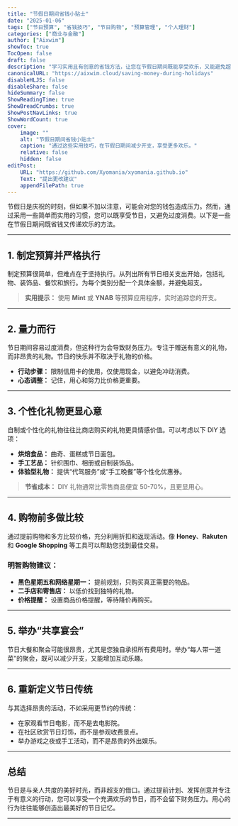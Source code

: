 ```yaml
---
title: "节假日期间省钱小贴士"
date: "2025-01-06"
tags: ["节日预算", "省钱技巧", "节日购物", "预算管理", "个人理财"]
categories: ["商业与金融"]
author: ["Aixwim"]
showToc: true
TocOpen: false
draft: false
description: "学习实用且有创意的省钱方法，让您在节假日期间既能享受欢乐，又能避免超支。"
canonicalURL: "https://aixwim.cloud/saving-money-during-holidays"
disableHLJS: false
disableShare: false
hideSummary: false
ShowReadingTime: true
ShowBreadCrumbs: true
ShowPostNavLinks: true
ShowWordCount: true
cover:
    image: ""
    alt: "节假日期间省钱小贴士"
    caption: "通过这些实用技巧，在节假日期间减少开支，享受更多欢乐。"
    relative: false
    hidden: false
editPost:
    URL: "https://github.com/Xyomania/xyomania.github.io"
    Text: "提出更改建议"
    appendFilePath: true
---
```


节假日是庆祝的时刻，但如果不加以注意，可能会对您的钱包造成压力。然而，通过采用一些简单而实用的习惯，您可以既享受节日，又避免过度消费。以下是一些在节假日期间既省钱又传递欢乐的方法。

---

## 1. **制定预算并严格执行**

制定预算很简单，但难点在于坚持执行。从列出所有节日相关支出开始，包括礼物、装饰品、餐饮和旅行。为每个类别分配一个具体金额，并避免超支。

> **实用提示：** 使用 **Mint** 或 **YNAB** 等预算应用程序，实时追踪您的开支。

---

## 2. **量力而行**

节日期间容易过度消费，但这种行为会导致财务压力。专注于赠送有意义的礼物，而非昂贵的礼物。节日的快乐并不取决于礼物的价格。

- **行动步骤：** 限制信用卡的使用，仅使用现金，以避免冲动消费。
- **心态调整：** 记住，用心和努力比价格更重要。

---

## 3. **个性化礼物更显心意**

自制或个性化的礼物往往比商店购买的礼物更具情感价值。可以考虑以下 DIY 选项：
- **烘焙食品：** 曲奇、蛋糕或节日面包。
- **手工艺品：** 针织围巾、相册或自制装饰品。
- **体验型礼物：** 提供“代驾服务”或“手工晚餐”等个性化优惠券。

> **节省成本：** DIY 礼物通常比零售商品便宜 50-70%，且更显用心。

---

## 4. **购物前多做比较**

通过提前购物和多方比较价格，充分利用折扣和返现活动。像 **Honey**、**Rakuten** 和 **Google Shopping** 等工具可以帮助您找到最佳交易。

### 明智购物建议：
- **黑色星期五和网络星期一：** 提前规划，只购买真正需要的物品。
- **二手店和寄售店：** 以低价找到独特的礼物。
- **价格提醒：** 设置商品价格提醒，等待降价再购买。

---

## 5. **举办“共享宴会”**

节日大餐和聚会可能很昂贵，尤其是您独自承担所有费用时。举办“每人带一道菜”的聚会，既可以减少开支，又能增加互动乐趣。

---

## 6. **重新定义节日传统**

与其选择昂贵的活动，不如采用更节约的传统：
- 在家观看节日电影，而不是去电影院。
- 在社区欣赏节日灯饰，而不是参观收费景点。
- 举办游戏之夜或手工活动，而不是昂贵的外出娱乐。

---

## 总结

节日是与亲人共度的美好时光，而非超支的借口。通过提前计划、发挥创意并专注于有意义的行动，您可以享受一个充满欢乐的节日，而不会留下财务压力。用心的行为往往能够创造出最美好的节日记忆。

---
